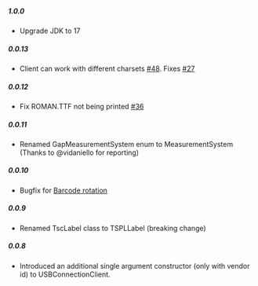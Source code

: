 ##### 1.0.0
* Upgrade JDK to 17

##### 0.0.13
* Client can work with different charsets [#48](https://github.com/fintrace/tspl2-driver/pull/48). Fixes [#27](https://github.com/fintrace/tspl2-driver/issues/27)

##### 0.0.12
* Fix ROMAN.TTF not being printed [#36](https://github.com/fintrace/tspl2-driver/pull/36)

##### 0.0.11
* Renamed GapMeasurementSystem enum to MeasurementSystem (Thanks to @vidaniello for reporting)

##### 0.0.10
* Bugfix for [Barcode rotation](https://github.com/fintrace/tspl2-driver/issues/18)

##### 0.0.9
* Renamed TscLabel class to TSPLLabel (breaking change)

##### 0.0.8
* Introduced an additional single argument constructor (only with vendor id) to USBConnectionClient.
